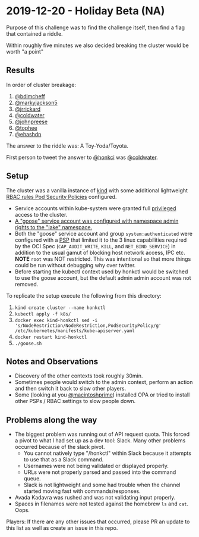 # 2019-12-20 - Holiday Beta (NA)

Purpose of this challenge was to find the challenge itself, then find a flag that contained a riddle.

Within roughly five minutes we also decided breaking the cluster would be worth "a point"

## Results

In order of cluster breakage:

1. [@bdimcheff](https://twitter.com/bdimcheff)
2. [@markyjackson5](https://twitter.com/markyjackson5)
3. [@jrrickard](https://twitter.com/jrrickard)
4. [@coldwater](https://twitter.com/iancoldwater)
5. [@johnpreese](https://twitter.com/johnpreese)
6. [@tophee](https://twitter.com/tophee)
7. [@ehashdn](https://twitter.com/ehashdn)

The answer to the riddle was: A Toy-Yoda/Toyota.

First person to tweet the answer to [@honkci](https://twitter.com/honkci) was [@coldwater](https://twitter.com/iancoldwater).

## Setup

The cluster was a vanilla instance of [kind] with some additional lightweight [RBAC rules Pod Security Policies] configured.
- Service accounts within kube-system were granted full [privileged] access to the cluster.
- [A "goose" service account was configured with namespace admin rights to the "lake" namespace.](./k8s/goose.sh)
- Both the "goose" service account and group `system:authenticated` were configured with a [PSP] that limited it to the
  3 linux capabilities required by the OCI Spec (`CAP_AUDIT_WRITE`, `KILL`, and `NET_BIND_SERVICE`) in addition to the
  usual gamut of blocking host network access, IPC etc. **NOTE** `root` was NOT restricted. This was intentional so that
  more things could be run without debugging why over twitter.
- Before starting the kubectl context used by honkctl would be switched to use the goose account, but the default admin
  admin account was not removed.


To replicate the setup execute the following from this directory:
1. `kind create cluster --name honkctl`
2. `kubectl apply -f k8s/`
3. `docker exec kind-honkctl sed -i 's/NodeRestriction/NodeRestriction,PodSecurityPolicy/g' /etc/kubernetes/manifests/kube-apiserver.yaml`
4. `docker restart kind-honkctl`
5. `./goose.sh`


## Notes and Observations

- Discovery of the other contexts took roughly 30min.
- Sometimes people would switch to the admin context, perform an action and then switch it back to slow other players.
- Some (looking at you [@macintoshprime](https://twitter.com/macintoshPrime)) installed OPA or tried to install other PSPs / RBAC settings to slow people down.


## Problems along the way

- The biggest problem was running out of API request quota. This forced a pivot to what I had set up as a dev tool: Slack. Many other problems occurred because of the slack pivot.
  - You cannot natively type "/honkctl" within Slack because it attempts to use that as a Slack command.
  - Usernames were not being validated or displayed properly.
  - URLs were not properly parsed and passed into the command queue.
  - Slack is not lightweight and some had trouble when the channel started moving fast with commands/responses.
- Avada Kadavra was rushed and was not validating input properly.
- Spaces in filenames were not tested against the homebrew `ls` and `cat`. Oops.

Players: If there are any other issues that occurred, please PR an update to this list as well as create an issue in this repo.



[kind]: https://kind.sigs.k8s.io
[RBAC rules Pod Security Policies]: ./k8s
[privileged]: ./k8s/priveleged.psp.yaml
[PSP]: ./k8s/default.psp.yaml